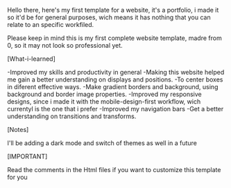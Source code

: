 Hello there, here's my first template for a website, it's a portfolio, i made it so it'd be for general purposes, wich means it has nothing that you can relate to an specific workfiled.

Please keep in mind this is my first complete website template, madre from 0, so it may not look so professional yet.

[What-i-learned]

-Improved my skills and productivity in general
-Making this website helped me gain a better understanding on displays and positions.
-To center boxes in diferent effective ways.
-Make gradient borders and background, using background and border image properties.
-Improved my responsive designs, since i made it with the mobile-design-first workflow, wich currentyl is the one that i prefer
-Improved my navigation bars
-Get a better understanding on transitions and transforms.

[Notes]

I'll be adding a dark mode and switch of themes as well in a future

[IMPORTANT]

Read the comments in the Html files if you want to customize this template for you